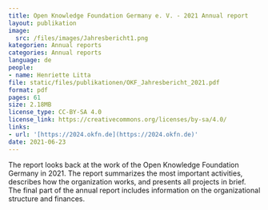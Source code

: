 ```yaml
---
title: Open Knowledge Foundation Germany e. V. - 2021 Annual report
layout: publikation
image:
  src: /files/images/Jahresbericht1.png
kategorien: Annual reports
categories: Annual reports
language: de
people:
- name: Henriette Litta
file: static/files/publikationen/OKF_Jahresbericht_2021.pdf
format: pdf
pages: 61
size: 2.18MB
license_type: CC-BY-SA 4.0
license_link: https://creativecommons.org/licenses/by-sa/4.0/
links:
- url: '[https://2024.okfn.de](https://2024.okfn.de)'
date: 2021-06-23
---
```


The report looks back at the work of the Open Knowledge Foundation Germany in 2021. The report summarizes the most important activities, describes how the organization works, and presents all projects in brief. The final part of the annual report includes information on the organizational structure and finances.
